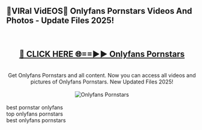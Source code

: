 <h2>🔴VIRal VidEOS🔴 Onlyfans Pornstars Videos And Photos - Update Files 2025!</h2>
<br>
<div align="center">
<h2><a href="https://virallinks.top/odZfE0" rel="nofollow">🔴 CLICK HERE 🌐==►► Onlyfans Pornstars</a></h2>
<br>
Get Onlyfans Pornstars and all content. Now you can access all videos and pictures of Onlyfans Pornstars. New Updated Files 2025!
<br>
<br>
<a href="https://virallinks.top/odZfE0" rel="nofollow" data-target="animated-image.originalLink"><img src="https://i.imgur.com/dJHk4Zq.gif)" alt="Onlyfans Pornstars" style="max-width: 100%; display: inline-block;" data-target="animated-image.originalImage"></a>
</div>
<br>
best pornstar onlyfans<br>
top onlyfans pornstars<br>
best onlyfans pornstars